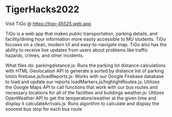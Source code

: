 # TigerHacks2022

Visit TiGo @ https://tigo-45525.web.app

TiGo is a web app that makes public transportation, parking details, and facility/dining hour information more easily accessible to MU students. TiGo focuses on a clean, modern UI and easy-to-navigate map. TiGo also has the ability to receive live updates from users about problems like traffic hazards, crimes, and other incidents.

What files do:
parkingdistance.js: Runs the parking lot distance calculations with HTML Geolocation API to generate a sorted by distance list of parking lots\n
firebase.js/loadReports.js: Works with our Google Firebase database to load and update our reports
loadMarkers.js/highlightRoutes.js: Utilizes the Google Maps API to call functions that work with our bus routes and necessary locations for all of the facilities and buildings
weather.js: Utilizes OpenWeather API to get the temperature/weather at the given time and display it
calculateArrivals.js: Runs algorithm to calculate and display the soonest bus stop for each bus route
